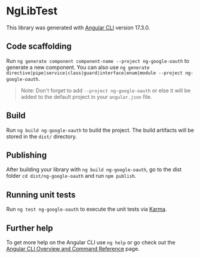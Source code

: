 # NgLibTest

This library was generated with [Angular CLI](https://github.com/angular/angular-cli) version 17.3.0.

## Code scaffolding

Run `ng generate component component-name --project ng-google-oauth` to generate a new component. You can also use `ng generate directive|pipe|service|class|guard|interface|enum|module --project ng-google-oauth`.
> Note: Don't forget to add `--project ng-google-oauth` or else it will be added to the default project in your `angular.json` file. 

## Build

Run `ng build ng-google-oauth` to build the project. The build artifacts will be stored in the `dist/` directory.

## Publishing

After building your library with `ng build ng-google-oauth`, go to the dist folder `cd dist/ng-google-oauth` and run `npm publish`.

## Running unit tests

Run `ng test ng-google-oauth` to execute the unit tests via [Karma](https://karma-runner.github.io).

## Further help

To get more help on the Angular CLI use `ng help` or go check out the [Angular CLI Overview and Command Reference](https://angular.io/cli) page.
